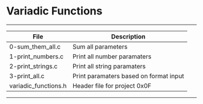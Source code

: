 # Variadic Functions
---
File | Description
--- | ---
0-sum_them_all.c | Sum all parameters
1-print_numbers.c | Print all number paramaters
2-print_strings.c | Print all string paramaters
3-print_all.c | Print paramaters based on format input
variadic_functions.h | Header file for project 0x0F
---
